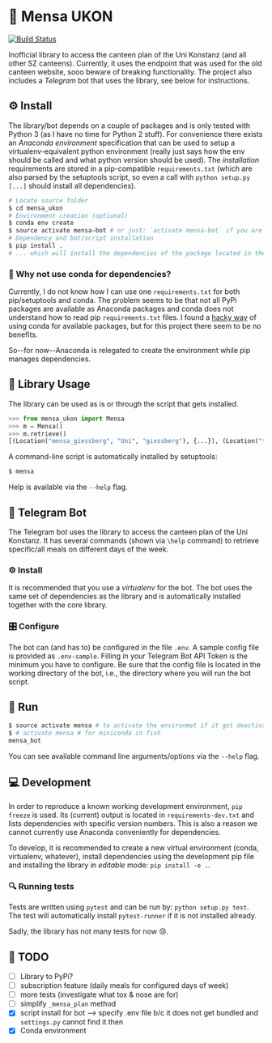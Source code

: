 # 🍴 Mensa UKON

[![Build Status](https://travis-ci.org/enplotz/mensa_ukon.svg?branch=master)](https://travis-ci.org/enplotz/mensa_ukon)

Inofficial library to access the canteen plan of the Uni Konstanz (and all other SZ canteens).
Currently, it uses the endpoint that was used for the old canteen website, sooo beware of breaking functionality.
The project also includes a *Telegram* bot that uses the library, see below for instructions.

## ⚙ Install

The library/bot depends on a couple of packages and is only tested with Python 3 (as I have no time for Python 2 stuff).
For convenience there exists an *Anaconda environment* specification that can be used to setup a virtualenv-equivalent
python environment (really just says how the env should be called and what python version should be used).
The *installation* requirements are stored in a pip-compatible `requirements.txt` (which are also parsed by the setuptools script,
so even a call with `python setup.py [...]` should install all dependencies).

```bash
# Locate source folder
$ cd mensa_ukon
# Environment creation (optional)
$ conda env create
$ source activate mensa-bot # or just: `activate mensa-bot` if you are using fish instead of bash
# Dependency and bot/script installation
$ pip install .
# ... which will install the dependencies of the package located in the current folder
```

### 🐍 Why not use conda for dependencies?

Currently, I do not know how I can use one `requirements.txt` for both pip/setuptools and conda.
The problem seems to be that not all PyPi packages are available as Anaconda packages and conda does not understand
how to read pip `requirements.txt` files.
I found a [hacky way](https://github.com/drivendata/cookiecutter-data-science/issues/14#issuecomment-214792960) of using
conda for available packages, but for this project there seem to be no benefits.

So--for now--Anaconda is relegated to create the environment while pip manages dependencies.


## 🎉 Library Usage

The library can be used as is or through the script that gets installed.

```python
>>> from mensa_ukon import Mensa
>>> m = Mensa()
>>> m.retrieve()
[(Location("mensa_giessberg", "Uni", "giessberg"), {...}), (Location("themenpark_abendessen", "Themenpark & Abendessen", "themenpark"), {...})]
```

A command-line script is automatically installed by setuptools:

```bash
$ mensa
```

Help is available via the `--help` flag.

## 🤖 Telegram Bot

The Telegram bot uses the library to access the canteen plan of the Uni Konstanz. It has several commands
(shown via `\help` command) to retrieve specific/all meals on different days of the week.

### ⚙ Install

It is recommended that you use a *virtualenv* for the bot. The bot uses the same set of dependencies as the library
and is automatically installed together with the core library.

### 🎛 Configure

The bot can (and has to) be configured in the file `.env`. A sample config file is provided as `.env-sample`.
Filling in your Telegram Bot API Token is the minimum you have to configure.
Be sure that the config file is located in the working directory of the bot, i.e.,
the directory where you will run the bot script.

## 🏃 Run

```sh
$ source activate mensa # to activate the environmet if it got deactivated
$ # activate mensa # for miniconda in fish
mensa_bot
```

You can see available command line arguments/options via the `--help` flag.

## 💻 Development

In order to reproduce a known working development environment, `pip freeze` is used.
Its (current) output is located in `requirements-dev.txt` and lists dependencies with specific version numbers.
This is also a reason we cannot currently use Anaconda conveniently for dependencies.

To develop, it is recommended to create a new virtual environment (conda, virtualenv, whatever), install dependencies
using the development pip file and installing the library in *editable* mode: `pip install -e .`.

### 🔍 Running tests

Tests are written using `pytest` and can be run by: `python setup.py test`. The test will automatically install
`pytest-runner` if it is not installed already.

Sadly, the library has not many tests for now 😢.

## 💪 TODO

- [ ] Library to PyPi?
- [ ] subscription feature (daily meals for configured days of week)
- [ ] more tests (investigate what tox & nose are for)
- [ ] simplify `_mensa_plan` method
- [x] script install for bot --> specify .env file b/c it does not get bundled and `settings.py` cannot find it then
- [x] Conda environment
